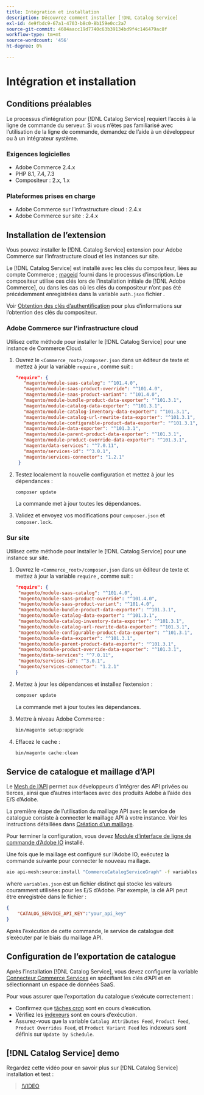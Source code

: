 ```yaml
---
title: Intégration et installation
description: Découvrez comment installer [!DNL Catalog Service]
exl-id: 4e9fbdc9-67a1-4703-b8c0-8b159e0cc2a7
source-git-commit: 4604aacc19d7740c63b39134bd9f4c146479ac8f
workflow-type: tm+mt
source-wordcount: '456'
ht-degree: 0%

---
```


# Intégration et installation

## Conditions préalables

Le processus d’intégration pour [!DNL Catalog Service] requiert l’accès à la ligne de commande du serveur. Si vous n’êtes pas familiarisé avec l’utilisation de la ligne de commande, demandez de l’aide à un développeur ou à un intégrateur système.

### Exigences logicielles

- Adobe Commerce 2.4.x
- PHP 8.1, 7.4, 7.3
- Compositeur : 2.x, 1.x

### Plateformes prises en charge

- Adobe Commerce sur l’infrastructure cloud : 2.4.x
- Adobe Commerce sur site : 2.4.x

## Installation de l’extension

Vous pouvez installer le [!DNL Catalog Service] extension pour Adobe Commerce sur l’infrastructure cloud et les instances sur site.

Le [!DNL Catalog Service] est installé avec les clés du compositeur, liées au compte Commerce ; [mageid](https://developer.adobe.com/commerce/marketplace/guides/sellers/profile-personal/#field-descriptions) fourni dans le processus d’inscription. Le compositeur utilise ces clés lors de l’installation initiale de [!DNL Adobe Commerce], ou dans les cas où les clés du compositeur n’ont pas été précédemment enregistrées dans la variable `auth.json` fichier .

Voir [Obtention des clés d’authentification](https://devdocs.magento.com/guides/v2.4/install-gde/prereq/connect-auth.html) pour plus d’informations sur l’obtention des clés du compositeur.

### Adobe Commerce sur l’infrastructure cloud

Utilisez cette méthode pour installer le [!DNL Catalog Service] pour une instance de Commerce Cloud.

1. Ouvrez le `<Commerce_root>/composer.json` dans un éditeur de texte et mettez à jour la variable `require` , comme suit :

   ```json
   "require": {
      "magento/module-saas-catalog": "^101.4.0",
      "magento/module-saas-product-override": "^101.4.0",
      "magento/module-saas-product-variant": "^101.4.0",
      "magento/module-bundle-product-data-exporter": "^101.3.1",
      "magento/module-catalog-data-exporter": "^101.3.1",
      "magento/module-catalog-inventory-data-exporter": "^101.3.1",
      "magento/module-catalog-url-rewrite-data-exporter": "^101.3.1",
      "magento/module-configurable-product-data-exporter": "^101.3.1",
      "magento/module-data-exporter": "^101.3.1",
      "magento/module-parent-product-data-exporter": "^101.3.1",
      "magento/module-product-override-data-exporter": "^101.3.1",
      "magento/data-services": "^7.0.11",
      "magento/services-id": "^3.0.1",
      "magento/services-connector": "1.2.1"
    }
   ```

1. Testez localement la nouvelle configuration et mettez à jour les dépendances :

   ```bash
   composer update
   ```

   La commande met à jour toutes les dépendances.

1. Validez et envoyez vos modifications pour `composer.json` et `composer.lock`.

### Sur site

Utilisez cette méthode pour installer le [!DNL Catalog Service] pour une instance sur site.

1. Ouvrez le `<Commerce_root>/composer.json` dans un éditeur de texte et mettez à jour la variable `require` , comme suit :

   ```json
   "require": {
    "magento/module-saas-catalog": "^101.4.0",
    "magento/module-saas-product-override": "^101.4.0",
    "magento/module-saas-product-variant": "^101.4.0",
    "magento/module-bundle-product-data-exporter": "^101.3.1",
    "magento/module-catalog-data-exporter": "^101.3.1",
    "magento/module-catalog-inventory-data-exporter": "^101.3.1",
    "magento/module-catalog-url-rewrite-data-exporter": "^101.3.1",
    "magento/module-configurable-product-data-exporter": "^101.3.1",
    "magento/module-data-exporter": "^101.3.1",
    "magento/module-parent-product-data-exporter": "^101.3.1",
    "magento/module-product-override-data-exporter": "^101.3.1",
    "magento/data-services": "^7.0.11",
    "magento/services-id": "^3.0.1",
    "magento/services-connector": "1.2.1"
   }
   ```

1. Mettez à jour les dépendances et installez l’extension :

   ```bash
   composer update
   ```

   La commande met à jour toutes les dépendances.

1. Mettre à niveau Adobe Commerce :

   ```bash
   bin/magento setup:upgrade
   ```

1. Effacez le cache :

   ```bash
   bin/magento cache:clean
   ```

## Service de catalogue et maillage d’API

Le [Mesh de l’API](https://developer.adobe.com/graphql-mesh-gateway/gateway/overview/) permet aux développeurs d’intégrer des API privées ou tierces, ainsi que d’autres interfaces avec des produits Adobe à l’aide des E/S d’Adobe.

La première étape de l’utilisation du maillage API avec le service de catalogue consiste à connecter le maillage API à votre instance. Voir les instructions détaillées dans [Création d’un maillage](https://developer.adobe.com/graphql-mesh-gateway/gateway/create-mesh/).

Pour terminer la configuration, vous devez [Module d’interface de ligne de commande d’Adobe IO](https://developer.adobe.com/runtime/docs/guides/tools/cli_install/) installé.

Une fois que le maillage est configuré sur l’Adobe IO, exécutez la commande suivante pour connecter le nouveau maillage.

```bash
aio api-mesh:source:install "CommerceCatalogServiceGraph" -f variables.json
```

where `variables.json` est un fichier distinct qui stocke les valeurs couramment utilisées pour les E/S d’Adobe.
Par exemple, la clé API peut être enregistrée dans le fichier :

```json
{
    "CATALOG_SERVICE_API_KEY":"your_api_key"
}
```

Après l’exécution de cette commande, le service de catalogue doit s’exécuter par le biais du maillage API.

## Configuration de l’exportation de catalogue

Après l’installation [!DNL Catalog Service], vous devez configurer la variable [Connecteur Commerce Services](../landing/saas.md) en spécifiant les clés d’API et en sélectionnant un espace de données SaaS.

Pour vous assurer que l’exportation du catalogue s’exécute correctement :

- Confirmez que [tâches cron](https://experienceleague.adobe.com/docs/commerce-operations/configuration-guide/cli/configure-cron-jobs.html) sont en cours d’exécution.
- Vérifiez les [indexeurs](https://experienceleague.adobe.com/docs/commerce-operations/configuration-guide/cli/manage-indexers.html) sont en cours d’exécution.
- Assurez-vous que la variable `Catalog Attributes Feed`, `Product Feed`, `Product Overrides Feed`, et `Product Variant Feed` les indexeurs sont définis sur `Update by Schedule`.

## [!DNL Catalog Service] demo

Regardez cette vidéo pour en savoir plus sur [!DNL Catalog Service] installation et test :

>[!VIDEO](https://video.tv.adobe.com/v/3409390?quality=12&learn=on)
